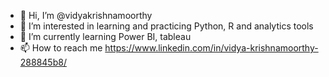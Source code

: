 - 👋 Hi, I’m @vidyakrishnamoorthy
- 👀 I’m interested in learning and practicing Python, R and analytics tools
- 🌱 I’m currently learning Power BI, tableau
- 📫 How to reach me https://www.linkedin.com/in/vidya-krishnamoorthy-288845b8/

<!---
vidyakrishnamoorthy/vidyakrishnamoorthy is a ✨ special ✨ repository because its `README.md` (this file) appears on your GitHub profile.
You can click the Preview link to take a look at your changes.
--->
